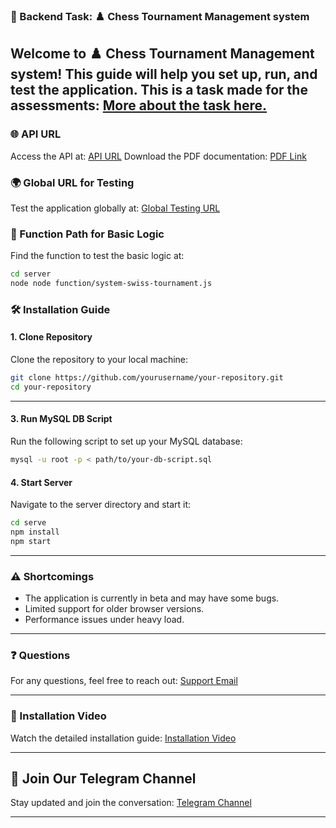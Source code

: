 ### 🚀  Backend Task: ♟️ Chess Tournament Management system 

Welcome to **♟️ Chess Tournament Management system**! This guide will help you set up, run, and test the application.
This is a task made for the assessments: [More about the task here.](https://globalmove.notion.site/47c1d6a94a5843cb87c79251431c68f4?v=1158b9d6ed0d41a8ae0d3f119d857d0f)
--- 

### 🌐 API URL

Access the API at: [API URL](https://documenter.getpostman.com/view/36794346/2sA3kSnNbN)
Download the PDF documentation: [PDF Link](https://example.com/documentation.pdf)

### 🌍 Global URL for Testing

Test the application globally at: [Global Testing URL](https://api-chess.menda.page)

### 📁 Function Path for Basic Logic

Find the function to test the basic logic at:

```sh
cd server 
node node function/system-swiss-tournament.js
```

### 🛠️ Installation Guide

#### 1. Clone Repository

Clone the repository to your local machine:

```sh
git clone https://github.com/yourusername/your-repository.git
cd your-repository
```
---

#### 3. Run MySQL DB Script

Run the following script to set up your MySQL database:

```sh
mysql -u root -p < path/to/your-db-script.sql
```

#### 4. Start Server

Navigate to the server directory and start it:

```sh
cd serve
npm install
npm start
```

---

### ⚠️ Shortcomings

- The application is currently in beta and may have some bugs.
- Limited support for older browser versions.
- Performance issues under heavy load.

---

### ❓ Questions

For any questions, feel free to reach out: [Support Email](mailto:support@example.com)

---

### 🎥 Installation Video

Watch the detailed installation guide: [Installation Video](https://example.com/installation-video)

---

## 📢 Join Our Telegram Channel

Stay updated and join the conversation: [Telegram Channel](https://t.me/mensenvau)

---